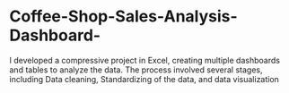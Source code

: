 # Coffee-Shop-Sales-Analysis-Dashboard-
I developed a compressive project in Excel, creating multiple dashboards and tables to analyze the data. The process involved several stages, including Data cleaning, Standardizing of the data, and data visualization 

